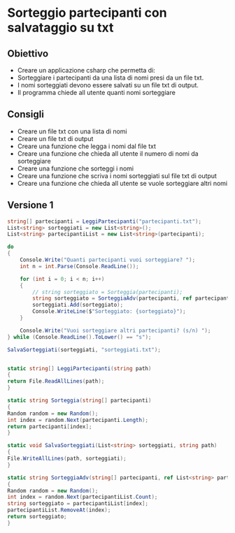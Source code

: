 # Sorteggio partecipanti con salvataggio su txt

## Obiettivo

- Creare un applicazione csharp che permetta di:
- Sorteggiare i partecipanti da una lista di nomi presi da un file txt.
- I nomi sorteggiati devono essere salvati su un file txt di output.
- Il programma chiede all utente quanti nomi sorteggiare

## Consigli

- Creare un file txt con una lista di nomi
- Creare un file txt di output
- Creare una funzione che legga i nomi dal file txt
- Creare una funzione che chieda all utente il numero di nomi da sorteggiare
- Creare una funzione che sorteggi i nomi
- Creare una funzione che scriva i nomi sorteggiati sul file txt di output
- Creare una funzione che chieda all utente se vuole sorteggiare altri nomi

## Versione 1

```csharp
string[] partecipanti = LeggiPartecipanti("partecipanti.txt");
List<string> sorteggiati = new List<string>();
List<string> partecipantiList = new List<string>(partecipanti);

do
{
    Console.Write("Quanti partecipanti vuoi sorteggiare? ");
    int n = int.Parse(Console.ReadLine());

    for (int i = 0; i < n; i++)
    {
        // string sorteggiato = Sorteggia(partecipanti);
        string sorteggiato = SorteggiaAdv(partecipanti, ref partecipantiList);
        sorteggiati.Add(sorteggiato);
        Console.WriteLine($"Sorteggiato: {sorteggiato}");
    }

    Console.Write("Vuoi sorteggiare altri partecipanti? (s/n) ");
} while (Console.ReadLine().ToLower() == "s");

SalvaSorteggiati(sorteggiati, "sorteggiati.txt");


static string[] LeggiPartecipanti(string path)
{
return File.ReadAllLines(path);
}

static string Sorteggia(string[] partecipanti)
{
Random random = new Random();
int index = random.Next(partecipanti.Length);
return partecipanti[index];
}

static void SalvaSorteggiati(List<string> sorteggiati, string path)
{
File.WriteAllLines(path, sorteggiati);
}

static string SorteggiaAdv(string[] partecipanti, ref List<string> partecipantiList)
{
Random random = new Random();
int index = random.Next(partecipantiList.Count);
string sorteggiato = partecipantiList[index];
partecipantiList.RemoveAt(index);
return sorteggiato;
}
    
```